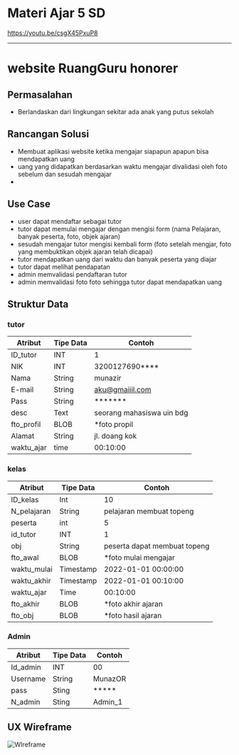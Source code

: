# Materi Ajar 5 SD
https://youtu.be/csgX45PxuP8

-----------------------------------------------------------
# website RuangGuru honorer

## Permasalahan
- Berlandaskan dari lingkungan sekitar ada anak yang putus sekolah

## Rancangan Solusi
- Membuat aplikasi website ketika mengajar siapapun apapun bisa mendapatkan uang
- uang yang didapatkan berdasarkan waktu mengajar divalidasi oleh foto sebelum dan sesudah mengajar
-  
## Use Case
- user dapat mendaftar sebagai tutor
- tutor dapat memulai mengajar dengan mengisi form (nama Pelajaran, banyak peserta, foto, objek ajaran)
- sesudah mengajar tutor mengisi kembali form (foto setelah mengjar, foto yang membuktikan objek ajaran telah dicapai)
- tutor mendapatkan uang dari waktu dan banyak peserta yang diajar
- tutor dapat melihat pendapatan
- admin memvalidasi pendaftaran tutor
- admin memvalidasi foto foto sehingga tutor dapat mendapatkan uang

## Struktur Data

### tutor
Atribut|Tipe Data|Contoh
---|---|---
ID_tutor|INT|1
NIK|INT|3200127690****
Nama|String|munazir
E-mail|String|aku@gmaiiil.com
Pass|String|*******
desc|Text|seorang mahasiswa uin bdg
fto_profil|BLOB|*foto propil
Alamat|String|jl. doang kok
waktu_ajar|time|00:10:00

### kelas
Atribut|Tipe Data|Contoh
---|---|---
ID_kelas|Int|10
N_pelajaran|String|pelajaran membuat topeng
peserta|int|5
id_tutor|INT|1
obj|String|peserta dapat membuat topeng
fto_awal|BLOB|*foto mulai mengajar
waktu_mulai|Timestamp|2022-01-01 00:00:00
waktu_akhir|Timestamp|2022-01-01 00:10:00
waktu_ajar|Time|00:10:00
fto_akhir|BLOB| *foto akhir ajaran
fto_obj|BLOB|*foto hasil ajaran

### Admin
Atribut|Tipe Data|Contoh
---|---|---
Id_admin|INT|00
Username|String|MunazOR
pass|Sting|*****
N_admin|Sting|Admin_1

## UX Wireframe
![WIreframe](https://user-images.githubusercontent.com/78277922/190235924-21759635-0039-433f-a5b2-8353317cb66e.jpg)

